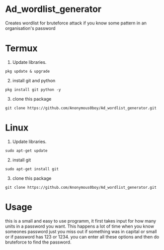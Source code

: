 # Ad_wordlist_generator
Creates wordlist for bruteforce attack if you know some pattern in an organisation's password

# Termux

1. Update libraries.
```
pkg update & upgrade
```
2. install git and python
```
pkg install git python -y
```
3. clone this package
```
git clone https://github.com/Anonymous0boy/Ad_wordlist_generator.git
```
# Linux
1. Update libraries.
```
sudo apt-get update
```
2. install git
```
sudo apt-get install git
```
3. clone this package
```
git clone https://github.com/Anonymous0boy/Ad_wordlist_generator.git
```
# Usage
this is a small and easy to use programm, it first takes input for how many units in a password you want.
This happens a lot of time when you know someones password just you miss out if something was in capital or small or if password has 123 or 1234.
you can enter all these options and then do bruteforce to find the password.
